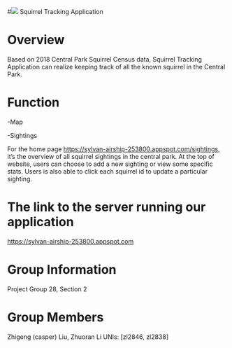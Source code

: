 #<img src="https://img.icons8.com/color/96/000000/squirrel.png"> Squirrel Tracking Application 

# Overview
Based on 2018 Central Park Squirrel Census data, Squirrel Tracking Application can realize keeping track of all the known squirrel in the Central Park.

# Function
-Map



-Sightings

For the home page https://sylvan-airship-253800.appspot.com/sightings, it’s the overview of all squirrel sightings in the central park. At the top of website, users can choose to add a new sighting or view some specific stats. Users is also able to click each squirrel id to update a particular sighting.

# The link to the server running our application
https://sylvan-airship-253800.appspot.com

# Group Information
Project Group 28, Section 2

# Group Members
Zhigeng (casper) Liu, Zhuoran Li
UNIs: [zl2846, zl2838]

